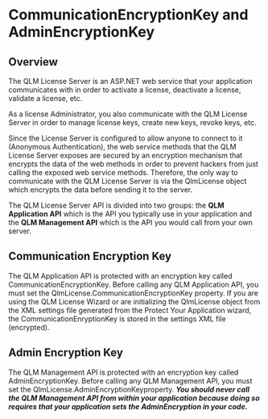 # CommunicationEncryptionKey and AdminEncryptionKey

## Overview

The QLM License Server is an ASP.NET web service that your application communicates with in order to activate a license, deactivate a license, validate a license, etc.

As a license Administrator, you also communicate with the QLM License Server in order to manage license keys, create new keys, revoke keys, etc.

Since the License Server is configured to allow anyone to connect to it (Anonymous Authentication), the web service methods that the QLM License Server exposes are secured by an encryption mechanism that encrypts the data of the web methods in order to prevent hackers from just calling the exposed web service methods. Therefore, the only way to communicate with the QLM License Server is via the QlmLicense object which encrypts the data before sending it to the server.

The QLM License Server API is divided into two groups: the **QLM Application API** which is the API you typically use in your application and the **QLM Management API** which is the API you would call from your own server.

## Communication Encryption Key

The QLM Application API is protected with an encryption key called CommunicationEncryptionKey. Before calling any QLM Application API, you must set the QlmLicense.CommunicationEncryptionKey property. If you are using the QLM License Wizard or are initializing the QlmLicense object from the XML settings file generated from the Protect Your Application wizard, the CommunicationEnryptionKey is stored in the settings XML file (encrypted).



## Admin Encryption Key

The QLM Management API is protected with an encryption key called AdminEncryptionKey. Before calling any QLM Management API, you must set the QlmLicense.AdminEncryptionKeyproperty. _**You should never call the QLM Management API from within your application because doing so requires that your application sets the AdminEncryption in your code.**_&#x20;
